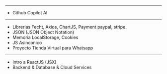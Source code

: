 
<!-- // temas pendientes JS -->
-----------------------------------
- Github Copilot AI
-----------------------------------------
- Librerias Fecht, Axios, ChartJS, Payment paypal, stripe.
- JSON (JSON Object Notation)
- Memoria LocalStorage, Cookies
- JS Asinconico
- Proyecto Tienda Virtual para Whatsapp
------------------------------------------------------------------
- Intro a ReactJS (JSX)
- Backend & Database & Cloud Services